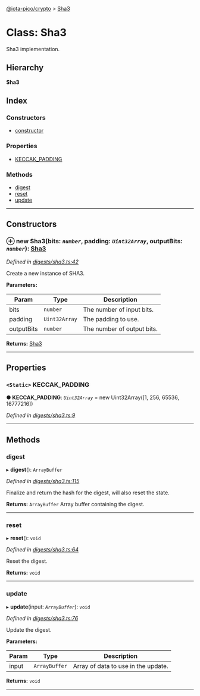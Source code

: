 [@iota-pico/crypto](../README.md) > [Sha3](../classes/sha3.md)

# Class: Sha3

Sha3 implementation.

## Hierarchy

**Sha3**

## Index

### Constructors

* [constructor](sha3.md#constructor)

### Properties

* [KECCAK_PADDING](sha3.md#keccak_padding)

### Methods

* [digest](sha3.md#digest)
* [reset](sha3.md#reset)
* [update](sha3.md#update)

---

## Constructors

<a id="constructor"></a>

### ⊕ **new Sha3**(bits: *`number`*, padding: *`Uint32Array`*, outputBits: *`number`*): [Sha3](sha3.md)

*Defined in [digests/sha3.ts:42](https://github.com/iota-pico/crypto/blob/594d2a7/src/digests/sha3.ts#L42)*

Create a new instance of SHA3.

**Parameters:**

| Param | Type | Description |
| ------ | ------ | ------ |
| bits | `number`   |  The number of input bits. |
| padding | `Uint32Array`   |  The padding to use. |
| outputBits | `number`   |  The number of output bits. |

**Returns:** [Sha3](sha3.md)

---

## Properties

<a id="keccak_padding"></a>

### `<Static>` KECCAK_PADDING

**●  KECCAK_PADDING**:  *`Uint32Array`*  =  new Uint32Array([1, 256, 65536, 16777216])

*Defined in [digests/sha3.ts:9](https://github.com/iota-pico/crypto/blob/594d2a7/src/digests/sha3.ts#L9)*

___

## Methods

<a id="digest"></a>

###  digest

▸ **digest**(): `ArrayBuffer`

*Defined in [digests/sha3.ts:115](https://github.com/iota-pico/crypto/blob/594d2a7/src/digests/sha3.ts#L115)*

Finalize and return the hash for the digest, will also reset the state.

**Returns:** `ArrayBuffer`
Array buffer containing the digest.

___

<a id="reset"></a>

###  reset

▸ **reset**(): `void`

*Defined in [digests/sha3.ts:64](https://github.com/iota-pico/crypto/blob/594d2a7/src/digests/sha3.ts#L64)*

Reset the digest.

**Returns:** `void`

___

<a id="update"></a>

###  update

▸ **update**(input: *`ArrayBuffer`*): `void`

*Defined in [digests/sha3.ts:76](https://github.com/iota-pico/crypto/blob/594d2a7/src/digests/sha3.ts#L76)*

Update the digest.

**Parameters:**

| Param | Type | Description |
| ------ | ------ | ------ |
| input | `ArrayBuffer`   |  Array of data to use in the update. |

**Returns:** `void`

___

